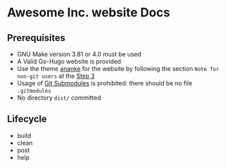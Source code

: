# Awesome Inc. website Docs

## Prerequisites

-   GNU Make version 3.81 or 4.0 must be used
-    A Valid Go-Hugo website is provided
-   Use the theme [ananke](https://intranet.hbtn.io/rltoken/SKy0HBhQWAtro1AlK8FVug "ananke") for the website by following the section `Note for non-git users` at the [Step 3](https://intranet.hbtn.io/rltoken/nw0c87DBiUJyagTXw9z4Ig "Step 3")
-   Usage of [Git Submodules](https://intranet.hbtn.io/rltoken/lidgCKLmLzxH1t97w6IaSA "Git Submodules") is prohibited: there should be no file `.gitmodules`
-   No directory `dist/` committed

## Lifecycle

 - build
 - clean
 - post
 - help
